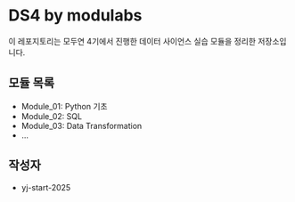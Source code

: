 # DS4 by modulabs

이 레포지토리는 모두연 4기에서 진행한 데이터 사이언스 실습 모듈을 정리한 저장소입니다.

## 모듈 목록
- Module_01: Python 기초
- Module_02: SQL
- Module_03: Data Transformation
- ...

## 작성자
- yj-start-2025
